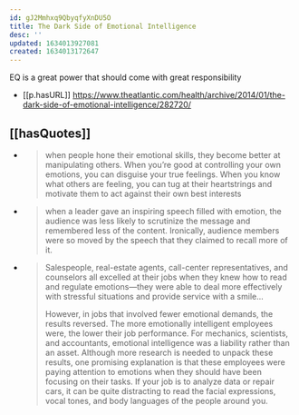 ```yaml
---
id: gJ2Mmhxq9QbyqfyXnDU5O
title: The Dark Side of Emotional Intelligence
desc: ''
updated: 1634013927081
created: 1634013172647
---
```


EQ is a great power that should come with great responsibility


- [[p.hasURL]] https://www.theatlantic.com/health/archive/2014/01/the-dark-side-of-emotional-intelligence/282720/

## [[hasQuotes]]

- > when people hone their emotional skills, they become better at manipulating others. When you’re good at controlling your own emotions, you can disguise your true feelings. When you know what others are feeling, you can tug at their heartstrings and motivate them to act against their own best interests 
- > when a leader gave an inspiring speech filled with emotion, the audience was less likely to scrutinize the message and remembered less of the content. Ironically, audience members were so moved by the speech that they claimed to recall more of it.
- > Salespeople, real-estate agents, call-center representatives, and counselors all excelled at their jobs when they knew how to read and regulate emotions—they were able to deal more effectively with stressful situations and provide service with a smile...
  > 
  > However, in jobs that involved fewer emotional demands, the results reversed. The more emotionally intelligent employees were, the lower their job performance. For mechanics, scientists, and accountants, emotional intelligence was a liability rather than an asset. Although more research is needed to unpack these results, one promising explanation is that these employees were paying attention to emotions when they should have been focusing on their tasks. If your job is to analyze data or repair cars, it can be quite distracting to read the facial expressions, vocal tones, and body languages of the people around you.


